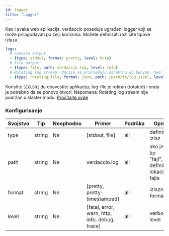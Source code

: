 ```yaml
---
id: logger
title: "Logger"
---
```


Kao i svaka web aplikacija, verdaccio poseduje ugrađeni logger koji se može prilagođavati po želji korisnika. Možete definisati različite tipove izlaza.

```yaml
logs:
  # console output
  - {type: stdout, format: pretty, level: http}
  # file output
  - {type: file, path: verdaccio.log, level: info}
  # Rotating log stream. Opcije se prosleđuju direktno do bunyan. See: https://github.com/trentm/node-bunyan#stream-type-rotating-file
  - {type: rotating-file, format: json, path: /path/to/log.jsonl, level: http, options: {period: 1d}}
```

Koristite `SIGUSR2` da obavestite aplikaciju, log-file je rotiran (rotated) i onda je potrebno da se ponovo otvori. Napomena: Rotating log stream nije podržan u klaster modu. [Pročitajte ovde](https://github.com/trentm/node-bunyan#stream-type-rotating-file)

### Konfigurisanje

| Svojstvo | Tip    | Neophodno | Primer                                         | Podrška | Opis                                       |
| -------- | ------ | --------- | ---------------------------------------------- | ------- | ------------------------------------------ |
| type     | string | Ne        | [stdout, file]                                 | all     | definiše izlaz                             |
| path     | string | Ne        | verdaccio.log                                  | all     | ako je tip "fajl", definiše lokaciju fajla |
| format   | string | Ne        | [pretty, pretty-timestamped]                   | all     | izlazni format                             |
| level    | string | Ne        | [fatal, error, warn, http, info, debug, trace] | all     | verbose level                              |